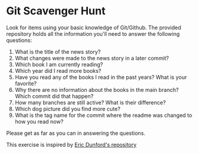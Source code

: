 # Git Scavenger Hunt

Look for items using your basic knowledge of Git/Github. The provided repository holds all the information you'll need to answer the following questions:

1. What is the title of the news story?
2. What changes were made to the news story in a later commit?
3. Which book I am currently reading?
4. Which year did I read more books?
5. Have you read any of the books I read in the past years? What is your favorite?
6. Why there are no information about the books in the main branch? Which commit did that happen?
7. How many branches are still active? What is their difference?
8. Which dog picture did you find more cute? 
6. What is the tag name for the commit where the readme was changed to how you read now?

Please get as far as you can in answering the questions. 

This exercise is inspired by [Eric Dunford's repository](https://github.com/edunford/git-scavenger-hunt)
